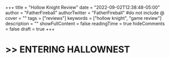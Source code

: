 +++
title = "Hollow Knight Review"
date = "2022-09-02T12:38:48-05:00"
author = "FatherFireball"
authorTwitter = "FatherFireball" #do not include @
cover = ""
tags = ["reviews"]
keywords = ["hollow knight", "game review"]
description = ""
showFullContent = false
readingTime = true
hideComments = false
draft = true
+++



# >> ENTERING HALLOWNEST